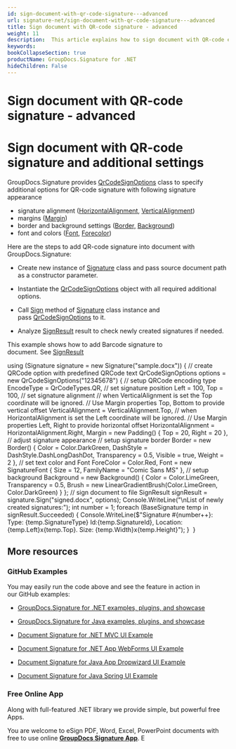 ```yaml
---
id: sign-document-with-qr-code-signature---advanced
url: signature-net/sign-document-with-qr-code-signature---advanced
title: Sign document with QR-code signature - advanced
weight: 11
description:  This article explains how to sign document with QR-code electronic signatures using extended options with GroupDocs.Signature API.
keywords: 
bookCollapseSection: true
productName: GroupDocs.Signature for .NET
hideChildren: False
---
```


# Sign document with QR-code signature - advanced



# Sign document with QR-code signature and additional settings

GroupDocs.Signature provides [QrCodeSignOptions](https://apireference.groupdocs.com/net/signature/groupdocs.signature.options/qrcodesignoptions) class to specify additional options for QR-code signature with following signature appearance

*   signature alignment ([HorizontalAlignment](https://apireference.groupdocs.com/net/signature/groupdocs.signature.options/textsignoptions/properties/horizontalalignment), [VerticalAlignment](https://apireference.groupdocs.com/net/signature/groupdocs.signature.options/textsignoptions/properties/verticalalignment))
*   margins ([Margin](https://apireference.groupdocs.com/net/signature/groupdocs.signature.options/textsignoptions/properties/margin))
*   border and background settings ([Border,](https://apireference.groupdocs.com/net/signature/groupdocs.signature.options/textsignoptions/properties/border) [Background](https://apireference.groupdocs.com/net/signature/groupdocs.signature.options/textsignoptions/properties/background))
*   font and colors ([Font](https://apireference.groupdocs.com/net/signature/groupdocs.signature.options/textsignoptions/properties/font), [Forecolor](https://apireference.groupdocs.com/net/signature/groupdocs.signature.options/qrcodesignoptions/properties/forecolor))

Here are the steps to add QR-code signature into document with GroupDocs.Signature:

*   Create new instance of [Signature](https://apireference.groupdocs.com/net/signature/groupdocs.signature/signature) class and pass source document path as a constructor parameter.
    
*   Instantiate the [QrCodeSignOptions](https://apireference.groupdocs.com/net/signature/groupdocs.signature.options/qrcodesignoptions) object with all required additional options.
    
*   Call [Sign](https://apireference.groupdocs.com/net/signature/groupdocs.signature/signature/methods/sign) method of [Signature](https://apireference.groupdocs.com/net/signature/groupdocs.signature/signature) class instance and pass [QrCodeSignOptions](https://apireference.groupdocs.com/net/signature/groupdocs.signature.options/qrcodesignoptions) to it.  
    
*   Analyze [SignResult](https://apireference.groupdocs.com/net/signature/groupdocs.signature.domain/signresult) result to check newly created signatures if needed.  
      
    

This example shows how to add Barcode signature to document. See [SignResult](https://apireference.groupdocs.com/net/signature/groupdocs.signature.domain/signresult)

 using (Signature signature = new Signature("sample.docx"))
 {
     // create QRCode option with predefined QRCode text
     QrCodeSignOptions options = new QrCodeSignOptions("12345678")
     {
         // setup QRCode encoding type
         EncodeType = QrCodeTypes.QR,
         // set signature position
         Left = 100,
         Top = 100,
         // set signature alignment
         // when VerticalAlignment is set the Top coordinate will be ignored. 
         // Use Margin properties Top, Bottom to provide vertical offset
         VerticalAlignment = VerticalAlignment.Top,
         // when HorizontalAlignment is set the Left coordinate will be ignored. 
         // Use Margin properties Left, Right to provide horizontal offset
         HorizontalAlignment = HorizontalAlignment.Right,
         Margin = new Padding() { Top = 20, Right = 20 },
         // adjust signature appearance
         // setup signature border
         Border = new Border()
         {
             Color = Color.DarkGreen,
             DashStyle = DashStyle.DashLongDashDot,
             Transparency = 0.5,
             Visible = true,
             Weight = 2
         },
         // set text color and Font
         ForeColor = Color.Red,
         Font = new SignatureFont { Size = 12, FamilyName = "Comic Sans MS" },
         // setup background
         Background = new Background()
         {
             Color = Color.LimeGreen,
             Transparency = 0.5,
             Brush = new LinearGradientBrush(Color.LimeGreen, Color.DarkGreen)
         }
     };
     // sign document to file
     SignResult signResult = signature.Sign("signed.docx", options);
     Console.WriteLine("\\nList of newly created signatures:");
     int number = 1;
     foreach (BaseSignature temp in signResult.Succeeded)
     {
         Console.WriteLine($"Signature #{number++}: Type: {temp.SignatureType} Id:{temp.SignatureId}, Location: {temp.Left}x{temp.Top}. Size: {temp.Width}x{temp.Height}");
     }
 }

## More resources

### GitHub Examples 

You may easily run the code above and see the feature in action in our GitHub examples:

*   [GroupDocs.Signature for .NET examples, plugins, and showcase](https://github.com/groupdocs-signature/GroupDocs.Signature-for-.NET)
    
*   [GroupDocs.Signature for Java examples, plugins, and showcase](https://github.com/groupdocs-signature/GroupDocs.Signature-for-Java)
    
*   [Document Signature for .NET MVC UI Example](https://github.com/groupdocs-signature/GroupDocs.Signature-for-.NET-MVC) 
    
*   [Document Signature for .NET App WebForms UI Example](https://github.com/groupdocs-signature/GroupDocs.Signature-for-.NET-WebForms)
    
*   [Document Signature for Java App Dropwizard UI Example](https://github.com/groupdocs-signature/GroupDocs.Signature-for-Java-Dropwizard)
    
*   [Document Signature for Java Spring UI Example](https://github.com/groupdocs-signature/GroupDocs.Signature-for-Java-Spring)
    

### Free Online App 

Along with full-featured .NET library we provide simple, but powerful free Apps.

You are welcome to eSign PDF, Word, Excel, PowerPoint documents with free to use online **[GroupDocs Signature App](https://products.groupdocs.app/signature)**. E

